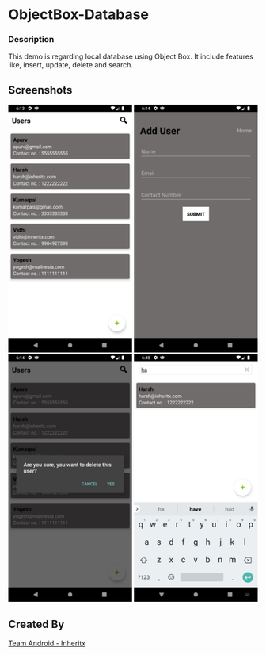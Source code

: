 # ObjectBox-Database

### Description
This demo is regarding local database using Object Box. It include features like, insert, update, delete and search.

## Screenshots
<img src="screenshots/device-2019-11-19-181334.png" height="500em" /> <img src="screenshots/device-2019-11-19-181413.png" height="500em" /> <img src="screenshots/device-2019-11-19-181428.png" height="500em" /> <img src="screenshots/device-2019-11-19-184544.png" height="500em" /> 

## Created By

[Team Android - Inheritx](https://github.com/android-inheritx)
